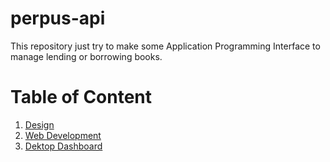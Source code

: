 # perpus-api

This repository just try to make some Application Programming Interface to manage lending or borrowing books.


# Table of Content

1. [Design](./design/)
2. [Web Development](./web-dev/)
3. [Dektop Dashboard](./dash-dev)
